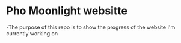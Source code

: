 # Pho Moonlight websitte
-The purpose of this repo is to show the progress of the website I'm currently working on
